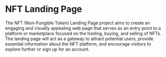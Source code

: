 # NFT Landing Page

The NFT (Non-Fungible Token) Landing Page project aims to create an engaging and visually appealing web page that serves as an entry point to a platform or marketplace focused on the trading, buying, and selling of NFTs. The landing page will act as a gateway to attract potential users, provide essential information about the NFT platform, and encourage visitors to explore further or sign up for an account.
